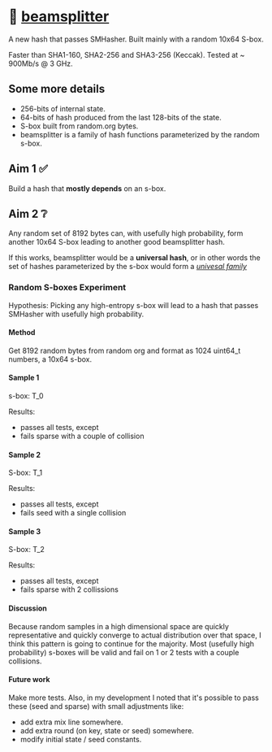 # :gem: [beamsplitter](https://github.com/cris691/beamsplitter)

A new hash that passes SMHasher. Built mainly with a random 10x64 S-box.

Faster than SHA1-160, SHA2-256 and SHA3-256 (Keccak). Tested at ~ 900Mb/s @ 3 GHz.

## Some more details

- 256-bits of internal state. 
- 64-bits of hash produced from the last 128-bits of the state.
- S-box built from random.org bytes.
- beamsplitter is a family of hash functions parameterized by the random s-box.

## Aim 1 :white_check_mark:

Build a hash that **mostly depends** on an s-box. 

## Aim 2 :grey_question:

Any random set of 8192 bytes can, with usefully high probability, form another 10x64 S-box leading to another good beamsplitter hash.

If this works, beamsplitter would be a **universal hash**, or in other words the set of hashes parameterized by the s-box would form a [*univesal family*](https://en.wikipedia.org/wiki/Universal_hashing)

### Random S-boxes Experiment

Hypothesis: Picking any high-entropy s-box will lead to a hash that passes SMHasher with usefully high probability. 

#### Method

Get 8192 random bytes from random org and format as 1024 uint64_t numbers, a 10x64 s-box.

#### Sample 1

s-box: T_0

Results:

- passes all tests, except
- fails sparse with a couple of collision

#### Sample 2

S-box: T_1

Results:

- passes all tests, except
- fails seed with a single collision

#### Sample 3

S-box: T_2

Results:

- passes all tests, except
- fails sparse with 2 collissions

#### Discussion

Because random samples in a high dimensional space are quickly representative and quickly converge to actual distribution over that space, I think this pattern is going to continue for the majority. Most (usefully high probability) s-boxes will be valid and fail on 1 or 2 tests with a couple collisions.

#### Future work

Make more tests. Also, in my development I noted that it's possible to pass these (seed and sparse) with small adjustments like:

- add extra mix line somewhere.
- add extra round (on key, state or seed) somewhere.
- modify initial state / seed constants.
